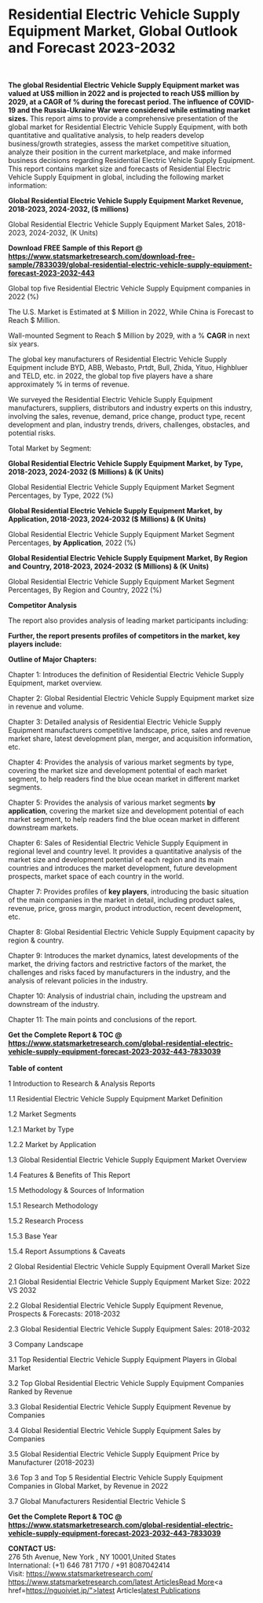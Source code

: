<h1>Residential Electric Vehicle Supply Equipment Market, Global Outlook and Forecast 2023-2032</h1><br/><p><strong>The global Residential Electric Vehicle Supply Equipment market was valued at US$ million in 2022 and is projected to reach US$ million by 2029, at a <strong>CAGR</strong> of % during the forecast period. The influence of COVID-19 and the Russia-Ukraine War were considered while estimating market sizes.</strong> This report aims to provide a comprehensive presentation of the global market for Residential Electric Vehicle Supply Equipment, with both quantitative and qualitative analysis, to help readers develop business/growth strategies, assess the market competitive situation, analyze their position in the current marketplace, and make informed business decisions regarding Residential Electric Vehicle Supply Equipment. This report contains market size and forecasts of Residential Electric Vehicle Supply Equipment in global, including the following market information:</p><p><strong>Global Residential Electric Vehicle Supply Equipment Market Revenue, 2018-2023, 2024-2032, ($ millions)</strong></p><p>Global Residential Electric Vehicle Supply Equipment Market Sales, 2018-2023, 2024-2032, (K Units)</p><p><strong>Download FREE Sample of this Report @ <a href="https://www.statsmarketresearch.com/download-free-sample/7833039/global-residential-electric-vehicle-supply-equipment-forecast-2023-2032-443">https://www.statsmarketresearch.com/download-free-sample/7833039/global-residential-electric-vehicle-supply-equipment-forecast-2023-2032-443</a></strong></p><p>Global top five Residential Electric Vehicle Supply Equipment companies in 2022 (%)</p><p>The U.S. Market is Estimated at $ Million in 2022, While China is Forecast to Reach $ Million.</p><p>Wall-mounted Segment to Reach $ Million by 2029, with a % <strong>CAGR</strong> in next six years.</p><p>The global key manufacturers of Residential Electric Vehicle Supply Equipment include BYD, ABB, Webasto, Prtdt, Bull, Zhida, Yituo, Highbluer and TELD, etc. in 2022, the global top five players have a share approximately % in terms of revenue.</p><p>We surveyed the Residential Electric Vehicle Supply Equipment manufacturers, suppliers, distributors and industry experts on this industry, involving the sales, revenue, demand, price change, product type, recent development and plan, industry trends, drivers, challenges, obstacles, and potential risks.</p><p>Total Market by Segment:</p><p><strong>Global Residential Electric Vehicle Supply Equipment Market, by Type, 2018-2023, 2024-2032 ($ Millions) & (K Units)</strong></p><p>Global Residential Electric Vehicle Supply Equipment Market Segment Percentages, by Type, 2022 (%)</p><p><strong>Global Residential Electric Vehicle Supply Equipment Market, <strong>by Application</strong>, 2018-2023, 2024-2032 ($ Millions) & (K Units)</strong></p><p>Global Residential Electric Vehicle Supply Equipment Market Segment Percentages, <strong>by Application</strong>, 2022 (%)</p><p><strong>Global Residential Electric Vehicle Supply Equipment Market, By Region and Country, 2018-2023, 2024-2032 ($ Millions) & (K Units)</strong></p><p>Global Residential Electric Vehicle Supply Equipment Market Segment Percentages, By Region and Country, 2022 (%)</p><p><strong>Competitor Analysis</strong></p><p>The report also provides analysis of leading market participants including:</p><p><strong>Further, the report presents profiles of competitors in the market, <strong>key players</strong> include:</strong></p><p><strong>Outline of Major Chapters:</strong></p><p>Chapter 1: Introduces the definition of Residential Electric Vehicle Supply Equipment, market overview.</p><p>Chapter 2: Global Residential Electric Vehicle Supply Equipment market size in revenue and volume.</p><p>Chapter 3: Detailed analysis of Residential Electric Vehicle Supply Equipment manufacturers competitive landscape, price, sales and revenue market share, latest development plan, merger, and acquisition information, etc.</p><p>Chapter 4: Provides the analysis of various market segments by type, covering the market size and development potential of each market segment, to help readers find the blue ocean market in different market segments.</p><p>Chapter 5: Provides the analysis of various market segments <strong>by application</strong>, covering the market size and development potential of each market segment, to help readers find the blue ocean market in different downstream markets.</p><p>Chapter 6: Sales of Residential Electric Vehicle Supply Equipment in regional level and country level. It provides a quantitative analysis of the market size and development potential of each region and its main countries and introduces the market development, future development prospects, market space of each country in the world.</p><p>Chapter 7: Provides profiles of <strong>key players</strong>, introducing the basic situation of the main companies in the market in detail, including product sales, revenue, price, gross margin, product introduction, recent development, etc.</p><p>Chapter 8: Global Residential Electric Vehicle Supply Equipment capacity by region & country.</p><p>Chapter 9: Introduces the market dynamics, latest developments of the market, the driving factors and restrictive factors of the market, the challenges and risks faced by manufacturers in the industry, and the analysis of relevant policies in the industry.</p><p>Chapter 10: Analysis of industrial chain, including the upstream and downstream of the industry.</p><p>Chapter 11: The main points and conclusions of the report.</p><div><b>Get the Complete Report & TOC @ <a href="https://www.statsmarketresearch.com/global-residential-electric-vehicle-supply-equipment-forecast-2023-2032-443-7833039">https://www.statsmarketresearch.com/global-residential-electric-vehicle-supply-equipment-forecast-2023-2032-443-7833039</a></b></div><br><b>Table of content</b><p>1 Introduction to Research & Analysis Reports<br />
 
  1.1 Residential Electric Vehicle Supply Equipment Market Definition<br />
 
  1.2 Market Segments<br />
 
  1.2.1 Market by Type<br />
 
  1.2.2 Market by Application<br />
 
  1.3 Global Residential Electric Vehicle Supply Equipment Market Overview<br />
 
  1.4 Features & Benefits of This Report<br />
 
  1.5 Methodology & Sources of Information<br />
 
  1.5.1 Research Methodology<br />
 
  1.5.2 Research Process<br />
 
  1.5.3 Base Year<br />
 
  1.5.4 Report Assumptions & Caveats<br />
 
 2 Global Residential Electric Vehicle Supply Equipment Overall Market Size<br />
 
  2.1 Global Residential Electric Vehicle Supply Equipment Market Size: 2022 VS 2032<br />
 
  2.2 Global Residential Electric Vehicle Supply Equipment Revenue, Prospects & Forecasts: 2018-2032<br />
 
  2.3 Global Residential Electric Vehicle Supply Equipment Sales: 2018-2032<br />
 
 3 Company Landscape<br />
 
  3.1 Top Residential Electric Vehicle Supply Equipment Players in Global Market<br />
 
  3.2 Top Global Residential Electric Vehicle Supply Equipment Companies Ranked by Revenue<br />
 
  3.3 Global Residential Electric Vehicle Supply Equipment Revenue by Companies<br />
 
  3.4 Global Residential Electric Vehicle Supply Equipment Sales by Companies<br />
 
  3.5 Global Residential Electric Vehicle Supply Equipment Price by Manufacturer (2018-2023)<br />
 
  3.6 Top 3 and Top 5 Residential Electric Vehicle Supply Equipment Companies in Global Market, by Revenue in 2022<br />
 
  3.7 Global Manufacturers Residential Electric Vehicle S<br><div><b>Get the Complete Report & TOC @ <a href="https://www.statsmarketresearch.com/global-residential-electric-vehicle-supply-equipment-forecast-2023-2032-443-7833039">https://www.statsmarketresearch.com/global-residential-electric-vehicle-supply-equipment-forecast-2023-2032-443-7833039</a></b></div></p> <b>CONTACT US:</b><br>276 5th Avenue, New York , NY 10001,United States<br>International: (+1) 646 781 7170 / +91 8087042414<br>Visit: <a href="https://www.statsmarketresearch.com/">https://www.statsmarketresearch.com/</a><br><a href="https://gyeongbokgung.com">https://www.statsmarketresearch.com/</a><a href="https://hallyeomaritime.com">latest Articles</a><a href="https://jingwansa.com">Read More</a><a href=https://nguoiviet.jp/">latest Articles</a><a href="https://www.intelmarketresearch.com/">latest Publications</a>